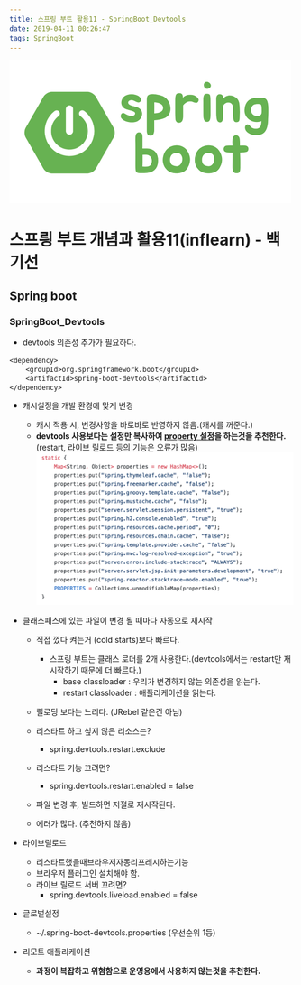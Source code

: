 ```yaml
---
title: 스프링 부트 활용11 - SpringBoot_Devtools
date: 2019-04-11 00:26:47
tags: SpringBoot
---
```

![springboot](/images/springboot_logo.png)
# 스프릥 부트 개념과 활용11(inflearn) - 백기선 
## Spring boot

### SpringBoot_Devtools
- devtools 의존성 추가가 필요하다.
```
<dependency>
    <groupId>org.springframework.boot</groupId>
    <artifactId>spring-boot-devtools</artifactId>
</dependency>
```

- 캐시설정을 개발 환경에 맞게 변경
    - 캐시 적용 시, 변경사항을 바로바로 반영하지 않음.(캐시를 꺼준다.)
    - **devtools 사용보다는 설정만 복사하여 [property 설정](https://github.com/spring-projects/spring-boot/blob/v2.1.4.RELEASE/spring-boot-project/spring-boot-devtools/src/main/java/org/springframework/boot/devtools/env/DevToolsPropertyDefaultsPostProcessor.java)을 하는것을 추천한다.**
    (restart, 라이브 릴로드 등의 기능은 오류가 많음) 
    ![springboot](/images/springboot/springboot11-1.png)
    
- 클래스패스에 있는 파일이 변경 될 때마다 자동으로 재시작
    - 직접 껐다 켜는거 (cold starts)보다 빠르다.
        - 스프링 부트는 클래스 로더를 2개 사용한다.(devtools에서는 restart만 재시작하기 때문에 더 빠르다.)
            - base classloader : 우리가 변경하지 않는 의존성을 읽는다.
            - restart classloader : 애플리케이션을 읽는다.
            
    - 릴로딩 보다는 느리다. (JRebel 같은건 아님)
    - 리스타트 하고 싶지 않은 리소스는? 
        - spring.devtools.restart.exclude
    - 리스타트 기능 끄려면? 
        - spring.devtools.restart.enabled = false
    - 파일 변경 후, 빌드하면 저절로 재시작된다.
    - 에러가 많다. (추천하지 않음)      

- 라이브릴로드
    - 리스타트했을때브라우저자동리프레시하는기능
    - 브라우저 플러그인 설치해야 함.
    - 라이브 릴로드 서버 끄려면? 
        - spring.devtools.liveload.enabled = false
- 글로벌설정
    - ~/.spring-boot-devtools.properties (우선순위 1등)

- 리모트 애플리케이션
    - **과정이 복잡하고 위험함으로 운영용에서 사용하지 않는것을 추천한다.**
    
 

